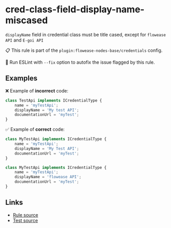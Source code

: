 [//]: # "File generated from a template. Do not edit this file directly."

# cred-class-field-display-name-miscased

`displayName` field in credential class must be title cased, except for `flowease API` and `E-goi API`

📋 This rule is part of the `plugin:flowease-nodes-base/credentials` config.

🔧 Run ESLint with `--fix` option to autofix the issue flagged by this rule.

## Examples

❌ Example of **incorrect** code:

```js
class TestApi implements ICredentialType {
    name = 'myTestApi';
    displayName = 'My test API';
    documentationUrl = 'myTest';
}
```

✅ Example of **correct** code:

```js
class MyTestApi implements ICredentialType {
    name = 'myTestApi';
    displayName = 'My Test API';
    documentationUrl = 'myTest';
}

class MyTestApi implements ICredentialType {
    name = 'myTestApi';
    displayName = 'flowease API';
    documentationUrl = 'myTest';
}
```

## Links

- [Rule source](../../lib/rules/cred-class-field-display-name-miscased.ts)
- [Test source](../../tests/cred-class-field-display-name-miscased.test.ts)
